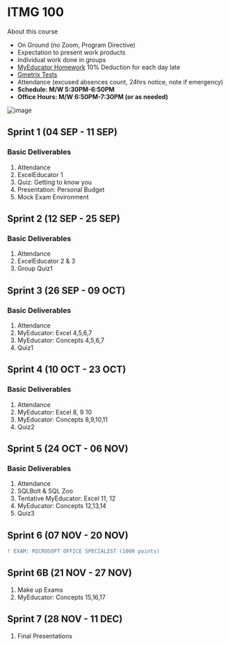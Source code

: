 # ITMG 100

About this course
- On Ground (no Zoom, Program Directive)
- Expectation to present work products
- Individual work done in groups
- [MyEducator Homework](https://app.myeducator.com/) 10% Deduction for each day late
- [Gmetrix Tests](https://www.gmetrix.net/Login.aspx)
- Attendance (excused absences count, 24hrs notice, note if emergency) 
- **Schedule: M/W 5:30PM-6:50PM**
- **Office Hours: M/W 6:50PM-7:30PM (or as needed)**

![image](https://github.com/user-attachments/assets/da5d9805-4f2f-467b-86cb-4a1fdc067960)


## Sprint 1 (04 SEP - 11 SEP)

### Basic Deliverables
1. Attendance
2. ExcelEducator 1 
3. Quiz: Getting to know you
4. Presentation: Personal Budget
5. Mock Exam Environment


## Sprint 2 (12 SEP - 25 SEP)

### Basic Deliverables
1. Attendance
2. ExcelEducator 2 & 3
3. Group Quiz1

## Sprint 3 (26 SEP - 09 OCT)

### Basic Deliverables
1. Attendance
2. MyEducator: Excel 4,5,6,7
3. MyEducator: Concepts 4,5,6,7
4. Quiz1

## Sprint 4 (10 OCT - 23 OCT)

### Basic Deliverables
1. Attendance
2. MyEducator: Excel 8, 9 10
3. MyEducator: Concepts 8,9,10,11
4. Quiz2

## Sprint 5 (24 OCT - 06 NOV)

### Basic Deliverables
1. Attendance
2. SQLBolt & SQL Zoo
3. Tentative MyEducator: Excel 11, 12
4. MyEducator: Concepts 12,13,14
5. Quiz3

## Sprint 6 (07 NOV - 20 NOV)
```diff
! EXAM: MICROSOFT OFFICE SPECIALIST (1000 points)
```

## Sprint 6B (21 NOV - 27 NOV)
1. Make up Exams
2. MyEducator: Concepts 15,16,17

## Sprint 7 (28 NOV - 11 DEC)
1. Final Presentations

